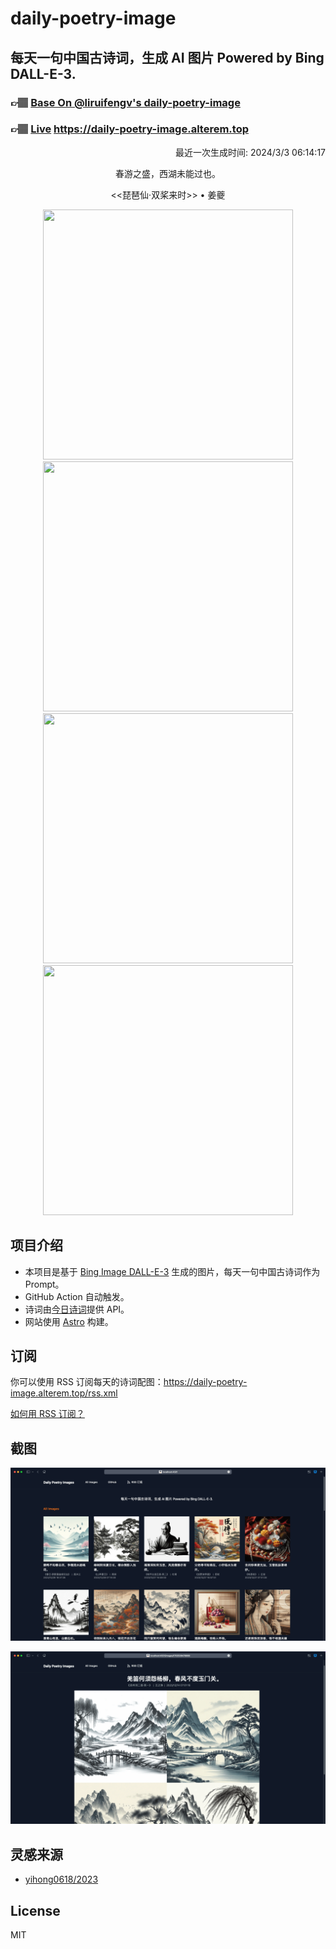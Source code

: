 
# daily-poetry-image

## 每天一句中国古诗词，生成 AI 图片 Powered by Bing DALL-E-3.

### 👉🏽 [Base On @liruifengv's daily-poetry-image](https://github.com/liruifengv/daily-poetry-image)

### 👉🏽 [Live](https://daily-poetry-image.alterem.top/) https://daily-poetry-image.alterem.top

<p align="right">
  最近一次生成时间: 2024/3/3 06:14:17
</p>
<p align="center">
春游之盛，西湖未能过也。
</p>
<p align="center">
<<琵琶仙·双桨来时>> • 姜夔
</p>
<p align="center">
<img src="https://tse4.mm.bing.net/th/id/OIG2.vlWV1WLYRVw3Itvg7Y4f" height="400" width="400" />
<img src="https://tse3.mm.bing.net/th/id/OIG2.66wbWM3eiyrOfhrZfo.f" height="400" width="400" />
<img src="https://tse2.mm.bing.net/th/id/OIG2.uPbujfhi8AFM.z4q.Az9" height="400" width="400" />
<img src="https://tse4.mm.bing.net/th/id/OIG2.A1AatseueVf3B8kJbBVx" height="400" width="400" />
</p>

## 项目介绍

-   本项目是基于 [Bing Image DALL-E-3](https://www.bing.com/images/create) 生成的图片，每天一句中国古诗词作为 Prompt。
-   GitHub Action 自动触发。
-   诗词由[今日诗词](https://www.jinrishici.com/)提供 API。
-   网站使用 [Astro](https://astro.build) 构建。

## 订阅

你可以使用 RSS 订阅每天的诗词配图：https://daily-poetry-image.alterem.top/rss.xml

[如何用 RSS 订阅？](https://zhuanlan.zhihu.com/p/55026716)

## 截图

![图片列表](./screenshots/Snipaste_2023-12-28_21-00-26.png)

![图片详情](./screenshots/Snipaste_2023-12-28_21-00-53.png)

## 灵感来源

-   [yihong0618/2023](https://github.com/yihong0618/2023)

## License

MIT
